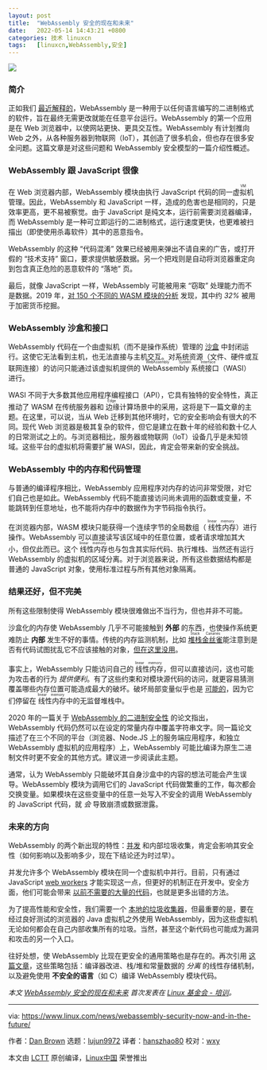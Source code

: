 ```yaml
---
layout: post
title:	"WebAssembly 安全的现在和未来"
date:	2022-05-14 14:43:21 +0800 
categories:	技术 linuxcn 
tags:	[linuxcn,WebAssembly,安全]
---
```



![](/Asserts/Images//attachment/album/202205/14/144316bb8kbwjephjyb427.jpg)


### 简介


正如我们 [最近解释的](https://training.linuxfoundation.org/announcements/an-introduction-to-webassembly/)，WebAssembly 是一种用于以任何语言编写的二进制格式的软件，旨在最终无需更改就能在任意平台运行。WebAssembly 的第一个应用是在 Web 浏览器中，以使网站更快、更具交互性。WebAssembly 有计划推向 Web 之外，从各种服务器到物联网（IoT），其创造了很多机会，但也存在很多安全问题。这篇文章是对这些问题和 WebAssembly 安全模型的一篇介绍性概述。


### WebAssembly 跟 JavaScript 很像


在 Web 浏览器内部，WebAssembly 模块由执行 JavaScript 代码的同一 <ruby> 虚拟机 <rt>  VM </rt></ruby> 管理。因此，WebAssembly 和 JavaScript 一样，造成的危害也是相同的，只是效率更高，更不易被察觉。由于 JavaScript 是纯文本，运行前需要浏览器编译，而 WebAssembly 是一种可立即运行的二进制格式，运行速度更快，也更难被扫描出（即使使用杀毒软件）其中的恶意指令。


WebAssembly 的这种 “代码混淆” 效果已经被用来弹出不请自来的广告，或打开假的 “技术支持” 窗口，要求提供敏感数据。另一个把戏则是自动将浏览器重定向到包含真正危险的恶意软件的 “落地” 页。


最后，就像 JavaScript 一样，WebAssembly 可能被用来 “窃取” 处理能力而不是数据。2019 年，[对 150 个不同的 WASM 模块的分析](https://www.sec.cs.tu-bs.de/pubs/2019a-dimva.pdf) 发现，其中约 *32%* 被用于加密货币挖掘。


### WebAssembly 沙盒和接口


WebAssembly 代码在一个由虚拟机（而不是操作系统）管理的 [沙盒](https://webassembly.org/docs/security/) 中封闭运行。这使它无法看到主机，也无法直接与主机交互。对系统资源（文件、硬件或互联网连接）的访问只能通过该虚拟机提供的 <ruby> WebAssembly 系统接口 <rt>  WebAssembly System Interface </rt></ruby>（WASI） 进行。


WASI 不同于大多数其他应用程序编程接口（API），它具有独特的安全特性，真正推动了 WASM 在传统服务器和<ruby> 边缘 <rt>  Edge </rt></ruby>计算场景中的采用，这将是下一篇文章的主题。在这里，可以说，当从 Web 迁移到其他环境时，它的安全影响会有很大的不同。现代 Web 浏览器是极其复杂的软件，但它是建立在数十年的经验和数十亿人的日常测试之上的。与浏览器相比，服务器或物联网（IoT）设备几乎是未知领域。这些平台的虚拟机将需要扩展 WASI，因此，肯定会带来新的安全挑战。


### WebAssembly 中的内存和代码管理


与普通的编译程序相比，WebAssembly 应用程序对内存的访问非常受限，对它们自己也是如此。WebAssembly 代码不能直接访问尚未调用的函数或变量，不能跳转到任意地址，也不能将内存中的数据作为字节码指令执行。


在浏览器内部，WASM 模块只能获得一个连续字节的全局数组（<ruby> 线性内存 <rt>  linear memory </rt></ruby>）进行操作。WebAssembly 可以直接读写该区域中的任意位置，或者请求增加其大小，但仅此而已。这个<ruby> 线性内存 <rt>  linear memory </rt></ruby>也与包含其实际代码、执行堆栈、当然还有运行 WebAssembly 的虚拟机的区域分离。对于浏览器来说，所有这些数据结构都是普通的 JavaScript 对象，使用标准过程与所有其他对象隔离。


### 结果还好，但不完美


所有这些限制使得 WebAssembly 模块很难做出不当行为，但也并非不可能。


沙盒化的内存使 WebAssembly 几乎不可能接触到 **外部** 的东西，也使操作系统更难防止 **内部** 发生不好的事情。传统的内存监测机制，比如 <ruby> <a href="https://ctf101.org/binary-exploitation/stack-canaries/">  堆栈金丝雀 </a> <rt>  Stack Canaries </rt></ruby> 能注意到是否有代码试图扰乱它不应该接触的对象，[但在这里没用](https://www.usenix.org/system/files/sec20-lehmann.pdf)。


事实上，WebAssembly 只能访问自己的<ruby> 线性内存 <rt>  linear memory </rt></ruby>，但可以直接访问，这也可能为攻击者的行为 *提供便利*。有了这些约束和对模块源代码的访问，就更容易猜测覆盖哪些内存位置可能造成最大的破坏。破坏局部变量似乎也是 [可能的](https://spectrum.ieee.org/tech-talk/telecom/security/more-worries-over-the-security-of-web-assembly)，因为它们停留在<ruby> 线性内存 <rt>  linear memory </rt></ruby>中的无监督堆栈中。


2020 年的一篇关于 [WebAssembly 的二进制安全性](https://www.usenix.org/system/files/sec20-lehmann.pdf) 的论文指出，WebAssembly 代码仍然可以在设定的常量内存中覆盖字符串文字。同一篇论文描述了在三个不同的平台（浏览器、Node.JS 上的服务端应用程序，和独立 WebAssembly 虚拟机的应用程序）上，WebAssembly 可能比编译为原生二进制文件时更不安全的其他方式。建议进一步阅读此主题。


通常，认为 WebAssembly 只能破坏其自身沙盒中的内容的想法可能会产生误导。WebAssembly 模块为调用它们的 JavaScript 代码做繁重的工作，每次都会交换变量。如果模块在这些变量中的任意一处写入不安全的调用 WebAssembly 的 JavaScript 代码，就 *会* 导致崩溃或数据泄露。


### 未来的方向


WebAssembly 的两个新出现的特性：[并发](https://github.com/WebAssembly/threads) 和内部垃圾收集，肯定会影响其安全性（如何影响以及影响多少，现在下结论还为时过早）。


并发允许多个 WebAssembly 模块在同一个虚拟机中并行。目前，只有通过 JavaScript [web workers](https://en.wikipedia.org/wiki/Web_worker) 才能实现这一点，但更好的机制正在开发中。安全方面，他们可能会带来 [以前不需要的大量的代码](https://googleprojectzero.blogspot.com/2018/08/the-problems-and-promise-of-webassembly.html)，也就是更多出错的方法。


为了提高性能和安全性，我们需要一个 [本地的垃圾收集器](https://github.com/WebAssembly/gc/blob/master/proposals/gc/Overview.md)，但最重要的是，要在经过良好测试的浏览器的 Java 虚拟机之外使用 WebAssembly，因为这些虚拟机无论如何都会在自己内部收集所有的垃圾。当然，甚至这个新代码也可能成为漏洞和攻击的另一个入口。


往好处想，使 WebAssembly 比现在更安全的通用策略也是存在的。再次引用 [这篇文章](https://www.usenix.org/system/files/sec20-lehmann.pdf)，这些策略包括：编译器改进、栈/堆和常量数据的 *分离* 的线性存储机制，以及避免使用 **不安全的语言**（如 C）编译 WebAssembly 模块代码。


*本文 [WebAssembly 安全的现在和未来](https://training.linuxfoundation.org/announcements/webassembly-security-now-and-in-the-future/) 首次发表在 [Linux 基金会 - 培训](https://training.linuxfoundation.org/)。*




---


via: <https://www.linux.com/news/webassembly-security-now-and-in-the-future/>


作者：[Dan Brown](https://training.linuxfoundation.org/announcements/webassembly-security-now-and-in-the-future/) 选题：[lujun9972](https://github.com/lujun9972) 译者：[hanszhao80](https://github.com/hanszhao80) 校对：[wxy](https://github.com/wxy)


本文由 [LCTT](https://github.com/LCTT/TranslateProject) 原创编译，[Linux中国](https://linux.cn/) 荣誉推出

